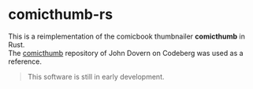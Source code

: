 # comicthumb-rs

This is a reimplementation of the comicbook thumbnailer **comicthumb** in Rust. <br>
The [comicthumb](https://codeberg.org/johndovern/comicthumb) repository of John Dovern on Codeberg was used as a reference.

> This software is still in early development.
